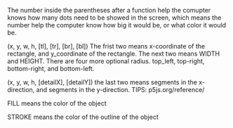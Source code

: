 The number inside the parentheses after a function help the comupter knows how many dots need to be showed in the screen, which means the number help the computer know how big it would be, or what color it would be.

(x, y, w, h, [tl], [tr], [br], [bl]) The frist two means x-coordinate of the rectangle, and y_coordinate of the rectangle. The next two means WIDTH and HEIGHT. There are four more optional radius. top_left, top-right, bottom-right, and bottom-left.

(x, y, w, h, [detailX], [detailY]) the last two means segments in the x-direction, and segments in the y-direction.
TIPS: p5js.org/reference/

FILL means the color of the object

STROKE means the color of the outline of the object

